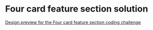 #  Four card feature section solution

[Design preview for the Four card feature section coding challenge](./design/desktop-preview.jpg)

